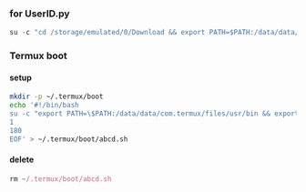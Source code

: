 ### for UserID.py 
```js
su -c "cd /storage/emulated/0/Download && export PATH=$PATH:/data/data/com.termux/files/usr/bin && export TERM=xterm-256color && python namepack.py"
```
### Termux boot
#### setup
```sh
mkdir -p ~/.termux/boot
echo '#!/bin/bash
su -c "export PATH=\$PATH:/data/data/com.termux/files/usr/bin && export TERM=xterm-256color && cd /storage/emulated/0/Download && python ./Rejoin.py" <<EOF
1
180
EOF' > ~/.termux/boot/abcd.sh
```
#### delete 
```js
rm ~/.termux/boot/abcd.sh
```
